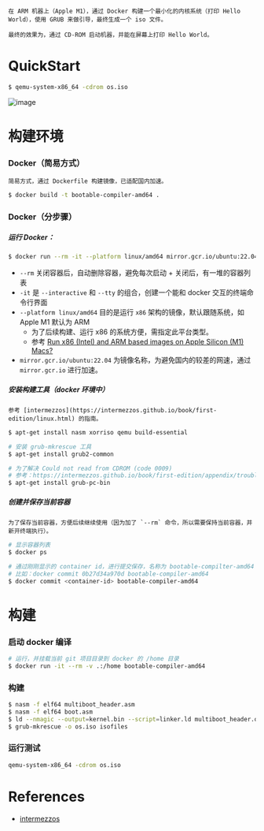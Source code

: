 
    在 ARM 机器上（Apple M1），通过 Docker 构建一个最小化的内核系统（打印 Hello World），使用 GRUB 来做引导，最终生成一个 iso 文件。

    最终的效果为，通过 CD-ROM 启动机器，并能在屏幕上打印 Hello World。

# QuickStart

```sh
$ qemu-system-x86_64 -cdrom os.iso
```

![image](https://github.com/user-attachments/assets/1b05bc8a-f707-4927-93d9-1f40156abbf0)


# 构建环境

### Docker（简易方式）

    简易方式，通过 Dockerfile 构建镜像，已适配国内加速。

```sh
$ docker build -t bootable-compiler-amd64 .
```

### Docker（分步骤）

##### 运行 Docker：

```sh
$ docker run --rm -it --platform linux/amd64 mirror.gcr.io/ubuntu:22.04
```

* `--rm` 关闭容器后，自动删除容器，避免每次启动 + 关闭后，有一堆的容器列表
* `-it` 是 `--interactive` 和 `--tty` 的组合，创建一个能和 docker 交互的终端命令行界面
* `--platform linux/amd64` 目的是运行 `x86` 架构的镜像，默认跟随系统，如 Apple M1 默认为 ARM
  * 为了后续构建、运行 x86 的系统方便，需指定此平台类型。
  * 参考 [Run x86 (Intel) and ARM based images on Apple Silicon (M1) Macs?](https://forums.docker.com/t/run-x86-intel-and-arm-based-images-on-apple-silicon-m1-macs/117123)
* `mirror.gcr.io/ubuntu:22.04` 为镜像名称，为避免国内的较差的网速，通过 `mirror.gcr.io` 进行加速。


##### 安装构建工具（docker 环境中）

    参考 [intermezzos](https://intermezzos.github.io/book/first-edition/linux.html) 的指南。

```sh
$ apt-get install nasm xorriso qemu build-essential

# 安装 grub-mkrescue 工具
$ apt-get install grub2-common

# 为了解决 Could not read from CDROM (code 0009)
# 参考：https://intermezzos.github.io/book/first-edition/appendix/troubleshooting.html#could-not-read-from-cdrom-code-0009
$ apt-get install grub-pc-bin
```

##### 创建并保存当前容器

    为了保存当前容器，方便后续继续使用（因为加了 `--rm` 命令，所以需要保持当前容器，并新开终端执行）。

```sh
# 显示容器列表
$ docker ps

# 通过刚刚显示的 container id，进行提交保存，名称为 bootable-compilter-amd64
# 比如：docker commit 0b27d34a970d bootable-compiler-amd64 
$ docker commit <container-id> bootable-compiler-amd64
```

# 构建

### 启动 docker 编译

```sh
# 运行，并挂载当前 git 项目目录到 docker 的 /home 目录
$ docker run -it --rm -v .:/home bootable-compiler-amd64
```

### 构建

```sh
$ nasm -f elf64 multiboot_header.asm
$ nasm -f elf64 boot.asm
$ ld --nmagic --output=kernel.bin --script=linker.ld multiboot_header.o boot.o
$ grub-mkrescue -o os.iso isofiles
```

### 运行测试

```sh
qemu-system-x86_64 -cdrom os.iso
```

# References

* [intermezzos](https://intermezzos.github.io/book/first-edition/hello-world.html)

